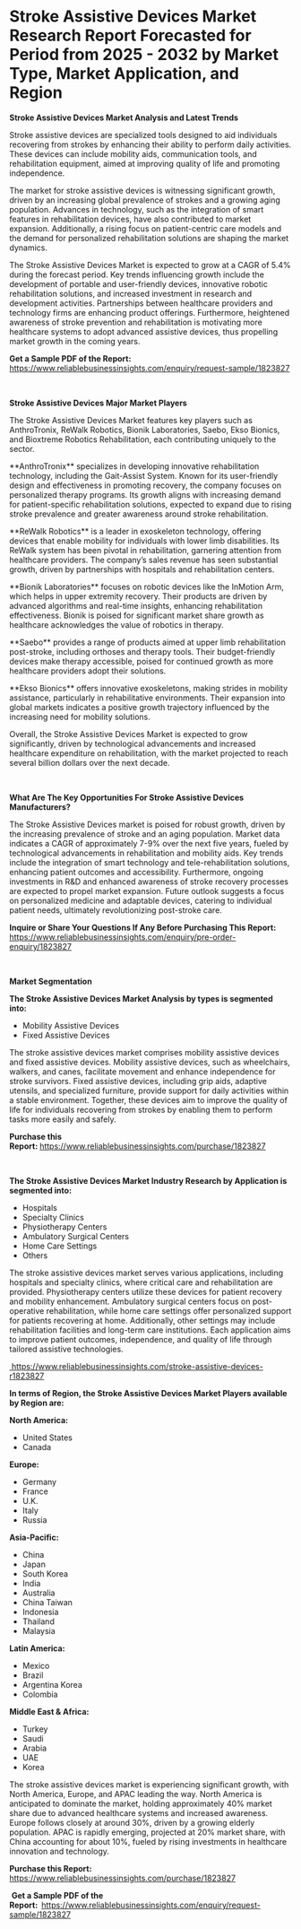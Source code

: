 <p><h1>Stroke Assistive Devices Market Research Report Forecasted for Period from 2025 -  2032 by Market Type, Market Application, and Region</h1></p><p><strong>Stroke Assistive Devices Market Analysis and Latest Trends</strong></p>
<p><p>Stroke assistive devices are specialized tools designed to aid individuals recovering from strokes by enhancing their ability to perform daily activities. These devices can include mobility aids, communication tools, and rehabilitation equipment, aimed at improving quality of life and promoting independence.</p><p>The market for stroke assistive devices is witnessing significant growth, driven by an increasing global prevalence of strokes and a growing aging population. Advances in technology, such as the integration of smart features in rehabilitation devices, have also contributed to market expansion. Additionally, a rising focus on patient-centric care models and the demand for personalized rehabilitation solutions are shaping the market dynamics.</p><p>The Stroke Assistive Devices Market is expected to grow at a CAGR of 5.4% during the forecast period. Key trends influencing growth include the development of portable and user-friendly devices, innovative robotic rehabilitation solutions, and increased investment in research and development activities. Partnerships between healthcare providers and technology firms are enhancing product offerings. Furthermore, heightened awareness of stroke prevention and rehabilitation is motivating more healthcare systems to adopt advanced assistive devices, thus propelling market growth in the coming years.</p></p>
<p><strong>Get a Sample PDF of the Report:&nbsp;</strong> <a href="https://www.reliablebusinessinsights.com/enquiry/request-sample/1823827?utm_campaign=2099&utm_medium=2&utm_source=Github&utm_content=ia&utm_term=13042025&utm_id=stroke-assistive-devices">https://www.reliablebusinessinsights.com/enquiry/request-sample/1823827</a></p>
<p>&nbsp;</p>
<p><strong>Stroke Assistive Devices Major Market Players</strong></p>
<p><p>The Stroke Assistive Devices Market features key players such as AnthroTronix, ReWalk Robotics, Bionik Laboratories, Saebo, Ekso Bionics, and Bioxtreme Robotics Rehabilitation, each contributing uniquely to the sector.</p><p>**AnthroTronix** specializes in developing innovative rehabilitation technology, including the Gait-Assist System. Known for its user-friendly design and effectiveness in promoting recovery, the company focuses on personalized therapy programs. Its growth aligns with increasing demand for patient-specific rehabilitation solutions, expected to expand due to rising stroke prevalence and greater awareness around stroke rehabilitation.</p><p>**ReWalk Robotics** is a leader in exoskeleton technology, offering devices that enable mobility for individuals with lower limb disabilities. Its ReWalk system has been pivotal in rehabilitation, garnering attention from healthcare providers. The company’s sales revenue has seen substantial growth, driven by partnerships with hospitals and rehabilitation centers.</p><p>**Bionik Laboratories** focuses on robotic devices like the InMotion Arm, which helps in upper extremity recovery. Their products are driven by advanced algorithms and real-time insights, enhancing rehabilitation effectiveness. Bionik is poised for significant market share growth as healthcare acknowledges the value of robotics in therapy.</p><p>**Saebo** provides a range of products aimed at upper limb rehabilitation post-stroke, including orthoses and therapy tools. Their budget-friendly devices make therapy accessible, poised for continued growth as more healthcare providers adopt their solutions.</p><p>**Ekso Bionics** offers innovative exoskeletons, making strides in mobility assistance, particularly in rehabilitative environments. Their expansion into global markets indicates a positive growth trajectory influenced by the increasing need for mobility solutions.</p><p>Overall, the Stroke Assistive Devices Market is expected to grow significantly, driven by technological advancements and increased healthcare expenditure on rehabilitation, with the market projected to reach several billion dollars over the next decade.</p></p>
<p>&nbsp;</p>
<p><strong>What Are The Key Opportunities For Stroke Assistive Devices Manufacturers?</strong></p>
<p><p>The Stroke Assistive Devices market is poised for robust growth, driven by the increasing prevalence of stroke and an aging population. Market data indicates a CAGR of approximately 7-9% over the next five years, fueled by technological advancements in rehabilitation and mobility aids. Key trends include the integration of smart technology and tele-rehabilitation solutions, enhancing patient outcomes and accessibility. Furthermore, ongoing investments in R&D and enhanced awareness of stroke recovery processes are expected to propel market expansion. Future outlook suggests a focus on personalized medicine and adaptable devices, catering to individual patient needs, ultimately revolutionizing post-stroke care.</p></p>
<p><strong>Inquire or Share Your Questions If Any Before Purchasing This Report:</strong> <a href="https://www.reliablebusinessinsights.com/enquiry/pre-order-enquiry/1823827?utm_campaign=2099&utm_medium=2&utm_source=Github&utm_content=ia&utm_term=13042025&utm_id=stroke-assistive-devices">https://www.reliablebusinessinsights.com/enquiry/pre-order-enquiry/1823827</a></p>
<p>&nbsp;</p>
<p><strong>Market Segmentation</strong></p>
<p><strong>The Stroke Assistive Devices Market Analysis by types is segmented into:</strong></p>
<p><ul><li>Mobility Assistive Devices</li><li>Fixed Assistive Devices</li></ul></p>
<p><p>The stroke assistive devices market comprises mobility assistive devices and fixed assistive devices. Mobility assistive devices, such as wheelchairs, walkers, and canes, facilitate movement and enhance independence for stroke survivors. Fixed assistive devices, including grip aids, adaptive utensils, and specialized furniture, provide support for daily activities within a stable environment. Together, these devices aim to improve the quality of life for individuals recovering from strokes by enabling them to perform tasks more easily and safely.</p></p>
<p><strong>Purchase this Report:&nbsp;</strong><a href="https://www.reliablebusinessinsights.com/purchase/1823827?utm_campaign=2099&utm_medium=2&utm_source=Github&utm_content=ia&utm_term=13042025&utm_id=stroke-assistive-devices">https://www.reliablebusinessinsights.com/purchase/1823827</a></p>
<p>&nbsp;</p>
<p><strong>The Stroke Assistive Devices Market Industry Research by Application is segmented into:</strong></p>
<p><ul><li>Hospitals</li><li>Specialty Clinics</li><li>Physiotherapy Centers</li><li>Ambulatory Surgical Centers</li><li>Home Care Settings</li><li>Others</li></ul></p>
<p><p>The stroke assistive devices market serves various applications, including hospitals and specialty clinics, where critical care and rehabilitation are provided. Physiotherapy centers utilize these devices for patient recovery and mobility enhancement. Ambulatory surgical centers focus on post-operative rehabilitation, while home care settings offer personalized support for patients recovering at home. Additionally, other settings may include rehabilitation facilities and long-term care institutions. Each application aims to improve patient outcomes, independence, and quality of life through tailored assistive technologies.</p></p>
<p><a href="https://www.reliablebusinessinsights.com/stroke-assistive-devices-r1823827?utm_campaign=2099&utm_medium=2&utm_source=Github&utm_content=ia&utm_term=13042025&utm_id=stroke-assistive-devices">&nbsp;https://www.reliablebusinessinsights.com/stroke-assistive-devices-r1823827</a></p>
<p><strong>In terms of Region, the Stroke Assistive Devices Market Players available by Region are:</strong></p>
<p>
    <p> <strong> North America: </strong>
        <ul>
            <li>United States</li>
            <li>Canada</li>
        </ul>
        </p> 
    <p> <strong> Europe: </strong>
        <ul>
            <li>Germany</li>
            <li>France</li>
            <li>U.K.</li>
            <li>Italy</li>
            <li>Russia</li>
        </ul>
        </p> 
    <p> <strong> Asia-Pacific: </strong>
        <ul>
            <li>China</li>
            <li>Japan</li>
            <li>South Korea</li>
            <li>India</li>
            <li>Australia</li>
            <li>China Taiwan</li>
            <li>Indonesia</li>
            <li>Thailand</li>
            <li>Malaysia</li>
        </ul>
        </p> 
    <p> <strong> Latin America: </strong>
        <ul>
            <li>Mexico</li>
            <li>Brazil</li>
            <li>Argentina Korea</li>
            <li>Colombia</li>
        </ul>
        </p> 
    <p> <strong> Middle East & Africa: </strong>
        <ul>
            <li>Turkey</li>
            <li>Saudi</li>
            <li>Arabia</li>
            <li>UAE</li>
            <li>Korea</li>
        </ul>
    </p>
    </p>
<p><p>The stroke assistive devices market is experiencing significant growth, with North America, Europe, and APAC leading the way. North America is anticipated to dominate the market, holding approximately 40% market share due to advanced healthcare systems and increased awareness. Europe follows closely at around 30%, driven by a growing elderly population. APAC is rapidly emerging, projected at 20% market share, with China accounting for about 10%, fueled by rising investments in healthcare innovation and technology.</p></p>
<p><strong>Purchase this Report: </strong><a href="https://www.reliablebusinessinsights.com/purchase/1823827?utm_campaign=2099&utm_medium=2&utm_source=Github&utm_content=ia&utm_term=13042025&utm_id=stroke-assistive-devices">https://www.reliablebusinessinsights.com/purchase/1823827</a></p>
<p>&nbsp;<strong>Get a Sample PDF of the Report:&nbsp;&nbsp;</strong><a href="https://www.reliablebusinessinsights.com/enquiry/request-sample/1823827?utm_campaign=2099&utm_medium=2&utm_source=Github&utm_content=ia&utm_term=13042025&utm_id=stroke-assistive-devices">https://www.reliablebusinessinsights.com/enquiry/request-sample/1823827</a></p>
<p><strong></strong></p>
<p><p></p><p></p><p></p></p>